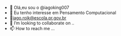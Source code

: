 - 👋 Olá,eu sou o @iagoking007
- 👀 Eu tenho interesse em Pensamento Computacional
- 📧iago.roik@escola.pr.gov.br
- 💞️ I’m looking to collaborate on ..
- 📫 How to reach me ...

<!---
iagoking007/iagoking007 is a ✨ special ✨ repository because its `README.md` (this file) appears on your GitHub profile.
You can click the Preview link to take a look at your changes.
--->
